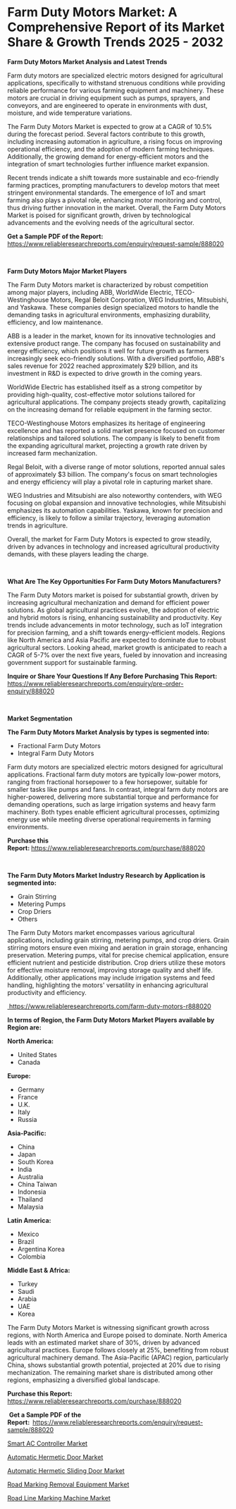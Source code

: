 <p><h1>Farm Duty Motors Market: A Comprehensive Report of its Market Share & Growth Trends 2025 - 2032</h1></p><p><strong>Farm Duty Motors Market Analysis and Latest Trends</strong></p>
<p><p>Farm duty motors are specialized electric motors designed for agricultural applications, specifically to withstand strenuous conditions while providing reliable performance for various farming equipment and machinery. These motors are crucial in driving equipment such as pumps, sprayers, and conveyors, and are engineered to operate in environments with dust, moisture, and wide temperature variations.</p><p>The Farm Duty Motors Market is expected to grow at a CAGR of 10.5% during the forecast period. Several factors contribute to this growth, including increasing automation in agriculture, a rising focus on improving operational efficiency, and the adoption of modern farming techniques. Additionally, the growing demand for energy-efficient motors and the integration of smart technologies further influence market expansion.</p><p>Recent trends indicate a shift towards more sustainable and eco-friendly farming practices, prompting manufacturers to develop motors that meet stringent environmental standards. The emergence of IoT and smart farming also plays a pivotal role, enhancing motor monitoring and control, thus driving further innovation in the market. Overall, the Farm Duty Motors Market is poised for significant growth, driven by technological advancements and the evolving needs of the agricultural sector.</p></p>
<p><strong>Get a Sample PDF of the Report:&nbsp;</strong> <a href="https://www.reliableresearchreports.com/enquiry/request-sample/888020?utm_campaign=38&utm_medium=2&utm_source=Github&utm_content=ia&utm_term=20022025&utm_id=farm-duty-motors">https://www.reliableresearchreports.com/enquiry/request-sample/888020</a></p>
<p>&nbsp;</p>
<p><strong>Farm Duty Motors Major Market Players</strong></p>
<p><p>The Farm Duty Motors market is characterized by robust competition among major players, including ABB, WorldWide Electric, TECO-Westinghouse Motors, Regal Beloit Corporation, WEG Industries, Mitsubishi, and Yaskawa. These companies design specialized motors to handle the demanding tasks in agricultural environments, emphasizing durability, efficiency, and low maintenance.</p><p>ABB is a leader in the market, known for its innovative technologies and extensive product range. The company has focused on sustainability and energy efficiency, which positions it well for future growth as farmers increasingly seek eco-friendly solutions. With a diversified portfolio, ABB's sales revenue for 2022 reached approximately $29 billion, and its investment in R&D is expected to drive growth in the coming years.</p><p>WorldWide Electric has established itself as a strong competitor by providing high-quality, cost-effective motor solutions tailored for agricultural applications. The company projects steady growth, capitalizing on the increasing demand for reliable equipment in the farming sector. </p><p>TECO-Westinghouse Motors emphasizes its heritage of engineering excellence and has reported a solid market presence focused on customer relationships and tailored solutions. The company is likely to benefit from the expanding agricultural market, projecting a growth rate driven by increased farm mechanization.</p><p>Regal Beloit, with a diverse range of motor solutions, reported annual sales of approximately $3 billion. The company's focus on smart technologies and energy efficiency will play a pivotal role in capturing market share.</p><p>WEG Industries and Mitsubishi are also noteworthy contenders, with WEG focusing on global expansion and innovative technologies, while Mitsubishi emphasizes its automation capabilities. Yaskawa, known for precision and efficiency, is likely to follow a similar trajectory, leveraging automation trends in agriculture. </p><p>Overall, the market for Farm Duty Motors is expected to grow steadily, driven by advances in technology and increased agricultural productivity demands, with these players leading the charge.</p></p>
<p>&nbsp;</p>
<p><strong>What Are The Key Opportunities For Farm Duty Motors Manufacturers?</strong></p>
<p><p>The Farm Duty Motors market is poised for substantial growth, driven by increasing agricultural mechanization and demand for efficient power solutions. As global agricultural practices evolve, the adoption of electric and hybrid motors is rising, enhancing sustainability and productivity. Key trends include advancements in motor technology, such as IoT integration for precision farming, and a shift towards energy-efficient models. Regions like North America and Asia Pacific are expected to dominate due to robust agricultural sectors. Looking ahead, market growth is anticipated to reach a CAGR of 5-7% over the next five years, fueled by innovation and increasing government support for sustainable farming.</p></p>
<p><strong>Inquire or Share Your Questions If Any Before Purchasing This Report:</strong> <a href="https://www.reliableresearchreports.com/enquiry/pre-order-enquiry/888020?utm_campaign=38&utm_medium=2&utm_source=Github&utm_content=ia&utm_term=20022025&utm_id=farm-duty-motors">https://www.reliableresearchreports.com/enquiry/pre-order-enquiry/888020</a></p>
<p>&nbsp;</p>
<p><strong>Market Segmentation</strong></p>
<p><strong>The Farm Duty Motors Market Analysis by types is segmented into:</strong></p>
<p><ul><li>Fractional Farm Duty Motors</li><li>Integral Farm Duty Motors</li></ul></p>
<p><p>Farm duty motors are specialized electric motors designed for agricultural applications. Fractional farm duty motors are typically low-power motors, ranging from fractional horsepower to a few horsepower, suitable for smaller tasks like pumps and fans. In contrast, integral farm duty motors are higher-powered, delivering more substantial torque and performance for demanding operations, such as large irrigation systems and heavy farm machinery. Both types enable efficient agricultural processes, optimizing energy use while meeting diverse operational requirements in farming environments.</p></p>
<p><strong>Purchase this Report:&nbsp;</strong><a href="https://www.reliableresearchreports.com/purchase/888020?utm_campaign=38&utm_medium=2&utm_source=Github&utm_content=ia&utm_term=20022025&utm_id=farm-duty-motors">https://www.reliableresearchreports.com/purchase/888020</a></p>
<p>&nbsp;</p>
<p><strong>The Farm Duty Motors Market Industry Research by Application is segmented into:</strong></p>
<p><ul><li>Grain Stirring</li><li>Metering Pumps</li><li>Crop Driers</li><li>Others</li></ul></p>
<p><p>The Farm Duty Motors market encompasses various agricultural applications, including grain stirring, metering pumps, and crop driers. Grain stirring motors ensure even mixing and aeration in grain storage, enhancing preservation. Metering pumps, vital for precise chemical application, ensure efficient nutrient and pesticide distribution. Crop driers utilize these motors for effective moisture removal, improving storage quality and shelf life. Additionally, other applications may include irrigation systems and feed handling, highlighting the motors' versatility in enhancing agricultural productivity and efficiency.</p></p>
<p><a href="https://www.reliableresearchreports.com/farm-duty-motors-r888020?utm_campaign=38&utm_medium=2&utm_source=Github&utm_content=ia&utm_term=20022025&utm_id=farm-duty-motors">&nbsp;https://www.reliableresearchreports.com/farm-duty-motors-r888020</a></p>
<p><strong>In terms of Region, the Farm Duty Motors Market Players available by Region are:</strong></p>
<p>
    <p> <strong> North America: </strong>
        <ul>
            <li>United States</li>
            <li>Canada</li>
        </ul>
        </p> 
    <p> <strong> Europe: </strong>
        <ul>
            <li>Germany</li>
            <li>France</li>
            <li>U.K.</li>
            <li>Italy</li>
            <li>Russia</li>
        </ul>
        </p> 
    <p> <strong> Asia-Pacific: </strong>
        <ul>
            <li>China</li>
            <li>Japan</li>
            <li>South Korea</li>
            <li>India</li>
            <li>Australia</li>
            <li>China Taiwan</li>
            <li>Indonesia</li>
            <li>Thailand</li>
            <li>Malaysia</li>
        </ul>
        </p> 
    <p> <strong> Latin America: </strong>
        <ul>
            <li>Mexico</li>
            <li>Brazil</li>
            <li>Argentina Korea</li>
            <li>Colombia</li>
        </ul>
        </p> 
    <p> <strong> Middle East & Africa: </strong>
        <ul>
            <li>Turkey</li>
            <li>Saudi</li>
            <li>Arabia</li>
            <li>UAE</li>
            <li>Korea</li>
        </ul>
    </p>
    </p>
<p><p>The Farm Duty Motors Market is witnessing significant growth across regions, with North America and Europe poised to dominate. North America leads with an estimated market share of 30%, driven by advanced agricultural practices. Europe follows closely at 25%, benefiting from robust agricultural machinery demand. The Asia-Pacific (APAC) region, particularly China, shows substantial growth potential, projected at 20% due to rising mechanization. The remaining market share is distributed among other regions, emphasizing a diversified global landscape.</p></p>
<p><strong>Purchase this Report: </strong><a href="https://www.reliableresearchreports.com/purchase/888020?utm_campaign=38&utm_medium=2&utm_source=Github&utm_content=ia&utm_term=20022025&utm_id=farm-duty-motors">https://www.reliableresearchreports.com/purchase/888020</a></p>
<p>&nbsp;<strong>Get a Sample PDF of the Report:&nbsp;&nbsp;</strong><a href="https://www.reliableresearchreports.com/enquiry/request-sample/888020?utm_campaign=38&utm_medium=2&utm_source=Github&utm_content=ia&utm_term=20022025&utm_id=farm-duty-motors">https://www.reliableresearchreports.com/enquiry/request-sample/888020</a></p>
<p><strong></strong></p>
<p><p><a href="https://github.com/porstheftyux/Market-Research-Report-List-1/blob/main/smart-ac-controller-market.md?utm_campaign=38&utm_medium=2&utm_source=Github&utm_content=ia&utm_term=20022025&utm_id=farm-duty-motors">Smart AC Controller Market</a></p><p><a href="https://github.com/jamesgomez337/Market-Research-Report-List-1/blob/main/automatic-hermetic-door-market.md?utm_campaign=38&utm_medium=2&utm_source=Github&utm_content=ia&utm_term=20022025&utm_id=farm-duty-motors">Automatic Hermetic Door Market</a></p><p><a href="https://github.com/rigelciara0p/Market-Research-Report-List-1/blob/main/automatic-hermetic-sliding-door-market.md?utm_campaign=38&utm_medium=2&utm_source=Github&utm_content=ia&utm_term=20022025&utm_id=farm-duty-motors">Automatic Hermetic Sliding Door Market</a></p><p><a href="https://github.com/boltermuseke/Market-Research-Report-List-1/blob/main/road-marking-removal-equipment-market.md?utm_campaign=38&utm_medium=2&utm_source=Github&utm_content=ia&utm_term=20022025&utm_id=farm-duty-motors">Road Marking Removal Equipment Market</a></p><p><a href="https://github.com/tiagoamicijo/Market-Research-Report-List-1/blob/main/road-line-marking-machine-market.md?utm_campaign=38&utm_medium=2&utm_source=Github&utm_content=ia&utm_term=20022025&utm_id=farm-duty-motors">Road Line Marking Machine Market</a></p></p>